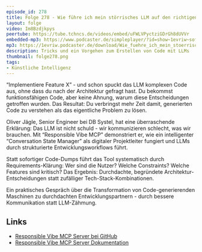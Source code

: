 ```yaml
---
episode_id: 278 
title: Folge 278 - Wie führe ich mein störrisches LLM auf den richtigen Weg? mit Oliver Jägle und Ralf D. Müller
layout: folge
video: Im8Bzdjkpys
peertube: https://tube.tchncs.de/videos/embed/uFWLVPyctziGDrGh8dUVVr
embedded-mp3: https://www.podcaster.de/simpleplayer/?id=show~1evriw~software-architektur-im-stream~pod-a71c9e8544161039b1bc63daf1&v=1757740456
mp3: https://1evriw.podcaster.de/download/Wie_fuehre_ich_mein_stoerrisches_LLM_auf_den_richtigen_Weg_mit_Oliver_Jaegle_und_Ralf_D-_Mueller.mp3
description: Tricks und ein Vorgehen zum Erstellen von Code mit LLMs
thumbnail: folge278.png
tags:
- Künstliche Intelligenz
---
```


“Implementiere Feature X” - und schon spuckt das LLM komplexen Code
aus, ohne dass du nach der Architektur gefragt hast. Du bekommst
funktionsfähigen Code, aber keine Ahnung, warum diese Entscheidungen
getroffen wurden. Das Resultat: Du verbringst mehr Zeit damit,
generierten Code zu verstehen als das eigentliche Problem zu lösen.

Oliver Jägle, Senior Engineer bei DB Systel, hat eine überraschende
Erklärung: Das LLM ist nicht schuld - wir kommunizieren schlecht, was
wir brauchen. Mit “Responsible Vibe MCP” demonstriert er, wie ein
intelligenter “Conversation State Manager” als digitaler Projektleiter
fungiert und LLMs durch strukturierte Entwicklungsworkflows führt.

Statt sofortiger Code-Dumps führt das Tool systematisch durch
Requirements-Klärung: Wer sind die Nutzer? Welche Constraints? Welche
Features sind kritisch? Das Ergebnis: Durchdachte, begründete
Architektur-Entscheidungen statt zufälliger Tech-Stack-Kombinationen.

Ein praktisches Gespräch über die Transformation von
Code-generierenden Maschinen zu durchdachten Entwicklungspartnern -
durch bessere Kommunikation statt LLM-Zähmung.

## Links
- [Responsible Vibe MCP Server bei GitHub](https://github.com/mrsimpson/responsible-vibe-mcp)
- [Responsible Vibe MCP Server Dokumentation](https://mrsimpson.github.io/responsible-vibe-mcp/)
